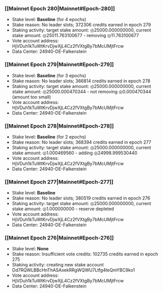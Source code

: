 ### [[Mainnet Epoch 280|Mainnet#Epoch-280]]
* Stake level: **Baseline** (for 4 epochs)
* Stake reason: No leader slots; 372306 credits earned in epoch 279
* Staking activity: target stake amount: ◎25000.000000000, current stake amount: ◎25011.763100677 - removing ◎11.763100677
* Vote account address: HjVDuh1kTuWtKrvDjwXjL4Cz2fVXtgBy7bMcUMjtFrcw
* Data Center: 24940-DE-Falkenstein
### [[Mainnet Epoch 279|Mainnet#Epoch-279]]
* Stake level: **Baseline** (for 3 epochs)
* Stake reason: No leader slots; 366814 credits earned in epoch 278
* Staking activity: target stake amount: ◎25000.000000000, current stake amount: ◎25000.000470344 - not removing ◎0.000470344 (amount too small)
* Vote account address: HjVDuh1kTuWtKrvDjwXjL4Cz2fVXtgBy7bMcUMjtFrcw
* Data Center: 24940-DE-Falkenstein
### [[Mainnet Epoch 278|Mainnet#Epoch-278]]
* Stake level: **Baseline** (for 2 epochs)
* Stake reason: No leader slots; 368394 credits earned in epoch 277
* Staking activity: target stake amount: ◎25000.000000000, current stake amount: ◎1.000469560 - adding ◎24998.999530440
* Vote account address: HjVDuh1kTuWtKrvDjwXjL4Cz2fVXtgBy7bMcUMjtFrcw
* Data Center: 24940-DE-Falkenstein
### [[Mainnet Epoch 277|Mainnet#Epoch-277]]
* Stake level: **Baseline**
* Stake reason: No leader slots; 380519 credits earned in epoch 276
* Staking activity: target stake amount: ◎25000.000000000, current stake amount: ◎1.000000000 - reserve depleted
* Vote account address: HjVDuh1kTuWtKrvDjwXjL4Cz2fVXtgBy7bMcUMjtFrcw
* Data Center: 24940-DE-Falkenstein
### [[Mainnet Epoch 276|Mainnet#Epoch-276]]
* Stake level: **None**
* Stake reason: Insufficient vote credits: 102735 credits earned in epoch 275
* Staking activity: creating new stake account Dd7RQWLBBcHnThASAxekRRgWQWU7Ltfg4teQmYBC9ko1
* Vote account address: HjVDuh1kTuWtKrvDjwXjL4Cz2fVXtgBy7bMcUMjtFrcw
* Data Center: 24940-DE-Falkenstein